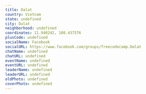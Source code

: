 ```yaml
---
title: Dalat
country: Vietnam
state: undefined
city: Dalat
neighborhood: undefined
coordinates: 11.940242, 108.437576
plusCode: undefined
socialName: Facebook
socialURL: https://www.facebook.com/groups/freecodecamp.Dalat
chatName: undefined
chatURL: undefined
eventName: undefined
eventURL: undefined
leaderName: undefined
leaderURL: undefined
oldPhoto: undefined
coverPhoto: undefined
---
```

